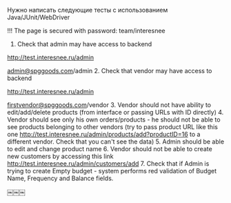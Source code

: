 Нужно написать следующие тесты с использованием Java/JUnit/WebDriver 

!!! The page is secured with password: team/interesnee

   1. Check that admin may have access to backend 
   
   http://test.interesnee.ru/admin 
   
   admin@spggoods.com/admin
   2. Check that vendor may have access to backend 
   
   http://test.interesnee.ru/admin 
   
   firstvendor@spggoods.com/vendor
   3. Vendor should not have ability to edit/add/delete products (from interface or passing URLs with ID directly)
   4. Vendor should see only his own orders/products - he should not be able to see products belonging to other
   vendors (try to pass product URL like this one
   http://test.interesnee.ru/admin/products/add?productID=16 to a different vendor. Check that you can't see the data)
   5. Admin should be able to edit and change product name
   6. Vendor should not be able to create new customers by accessing this link http://test.interesnee.ru/admin/customers/add
   7. Check that if Admin is trying to create Empty budget - system performs red validation of Budget Name, Frequency and        Balance    fields.
   
   ￼￼￼
